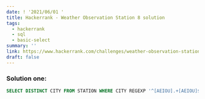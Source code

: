 ```yaml
---
date: ! '2021/06/01 '
title: Hackerrank - Weather Observation Station 8 solution
tags:
  - hackerrank
  - sql
  - basic-select
summary: ''
link: https://www.hackerrank.com/challenges/weather-observation-station-8
draft: false
---
```


### Solution one:

```sql
SELECT DISTINCT CITY FROM STATION WHERE CITY REGEXP '^[AEIOU].+[AEIOU]$';
```
